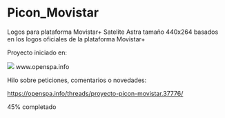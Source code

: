 # Picon_Movistar
Logos para plataforma Movistar+ Satelite Astra tamaño 440x264 basados en los logos oficiales de la plataforma Movistar+

Proyecto iniciado en:

<img src="https://openspa.webhop.info/img/logo_foro.png">
www.openspa.info

Hilo sobre peticiones, comentarios o novedades:

https://openspa.info/threads/proyecto-picon-movistar.37776/




<div class="progress progress-striped active">
  <div class="progress-bar" role="progressbar"
       aria-valuenow="45" aria-valuemin="0" aria-valuemax="100"
       style="width: 45%">
    <span class="sr-only">45% completado</span>
  </div>
</div>





